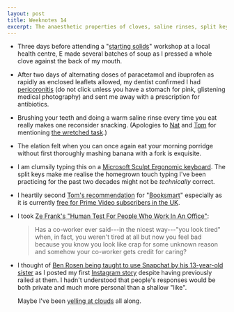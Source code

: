 ```yaml
---
layout: post
title: Weeknotes 14
excerpt: The anaesthetic properties of cloves, saline rinses, split keyboards and yelling at clouds.
---
```

*   Three days before attending a "[starting solids](https://www.nhs.uk/start4life/weaning/)" workshop at a local health centre, E made several batches of soup as I pressed a whole clove against the back of my mouth.

*   After two days of alternating doses of paracetamol and ibuprofen as rapidly as enclosed leaflets allowed, my dentist confirmed I had [pericoronitis](https://en.wikipedia.org/wiki/Pericoronitis) (do not click unless you have a stomach for pink, glistening medical photography) and sent me away with a prescription for antibiotics.

*   Brushing your teeth and doing a warm saline rinse every time you eat really makes one reconsider snacking. (Apologies to [Nat](https://natbuckley.co.uk) and [Tom](https://tomstu.art) for mentioning [the wretched task](https://natbuckley.co.uk/2019/06/02/weeknotes-20-the-wretched-task/).)

*   The elation felt when you can once again eat your morning porridge without first thoroughly mashing banana with a fork is exquisite.

*   I am clumsily typing this on a [Microsoft Sculpt Ergonomic keyboard](https://www.microsoft.com/accessories/en-gb/products/keyboards/sculpt-ergonomic-desktop/l5v-00006). The split keys make me realise the homegrown touch typing I've been practicing for the past two decades might not be _technically_ correct.

*   I heartily second [Tom's recommendation](https://tomstu.art/weeknotes-3-sweating-and-swearing) for "[Booksmart](https://www.imdb.com/title/tt1489887/)" especially as it is currently [free for Prime Video subscribers in the UK](https://www.amazon.co.uk/Booksmart-Kaitlyn-Dever/dp/B07V2SLM3K).

*   I took [Ze Frank's "Human Test For People Who Work In An Office"](https://youtu.be/l2tVGctt4Zo):

    > Has a co-worker ever said---in the nicest way---"you look tired" when, in fact, you weren't tired at all but now you feel bad because you know you look like crap for some unknown reason and somehow your co-worker gets credit for caring?

*   I thought of [Ben Rosen being taught to use Snapchat by his 13-year-old sister](https://www.buzzfeed.com/benrosen/how-to-snapchat-like-the-teens) as I posted my first [Instagram story](https://help.instagram.com/1660923094227526) despite having previously railed at them. I hadn't understood that people's responses would be both private and much more personal than a shallow "like".

    Maybe I've been [yelling at clouds](https://knowyourmeme.com/memes/old-man-yells-at-cloud) all along.
